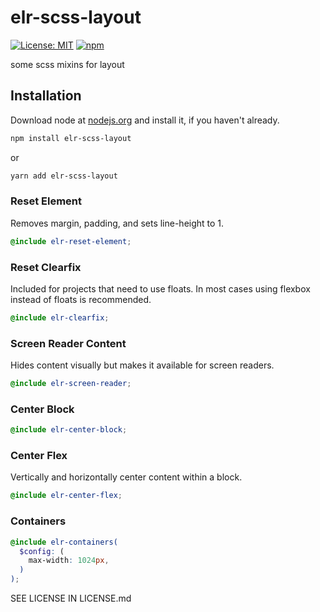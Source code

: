 # elr-scss-layout

[![License: MIT](https://img.shields.io/badge/License-MIT-yellow.svg)](https://opensource.org/licenses/MIT)
[![npm](https://img.shields.io/npm/dm/elr-scss-layout.svg?style=flat)](https://www.npmjs.com/package/elr-scss-layout)

some scss mixins for layout

## Installation

Download node at [nodejs.org](http://nodejs.org) and install it, if you haven't already.

```sh
npm install elr-scss-layout
```

or

```sh
yarn add elr-scss-layout
```

### Reset Element

Removes margin, padding, and sets line-height to 1.

```scss
@include elr-reset-element;
```

### Reset Clearfix

Included for projects that need to use floats. In most cases using flexbox instead of floats is recommended.

```scss
@include elr-clearfix;
```

### Screen Reader Content

Hides content visually but makes it available for screen readers.

```scss
@include elr-screen-reader;
```

### Center Block

```scss
@include elr-center-block;
```

### Center Flex

Vertically and horizontally center content within a block.

```scss
@include elr-center-flex;
```

### Containers

```scss
@include elr-containers(
  $config: (
    max-width: 1024px,
  )
);
```

SEE LICENSE IN LICENSE.md
